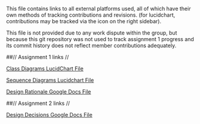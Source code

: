 This file contains links to all external platforms used, all of which have their own methods of tracking contributions and revisions. (for lucidchart, contributions may be tracked via the icon on the right sidebar).

This file is not provided due to any work dispute within the group, but because this git repository was not used to track assignment 1 progress and its commit history does not reflect member contributions adequately.

##// Assignment 1 links //

[Class Diagrams LucidChart File](https://www.lucidchart.com/invitations/accept/9f7b2202-d78d-494b-8980-938c83b692e4)

[Sequence Diagrams Lucidchart File](https://www.lucidchart.com/invitations/accept/6eb250ff-59ba-4b8a-8705-05760a00c1db)

[Design Rationale Google Docs File](https://docs.google.com/document/d/13gkpdKJ2BVHO08hB7EjSh1ny-zHHiIQiytN-20pL-no/edit?usp=sharing)

##// Assignment 2 links //

[Design Decisions Google Docs File](https://docs.google.com/document/d/1o29MnXWWx2QLNALcA0xIrgLFVAxlWk3VBHWqV69OgsQ/edit?usp=sharing)